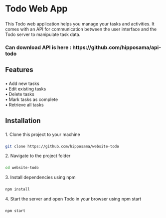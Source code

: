 <h1 align="left">Todo Web App</h1>

###

<p align="left">This Todo web application helps you manage your tasks and activities. It comes with an API for communication between the user interface and the Todo server to manipulate task data.</p>

###

<h3 align="left">Can download API is here : https://github.com/hipposama/api-todo</h3>

###

<h2 align="left">Features</h2>

###

<p align="left">• Add new tasks<br>• Edit existing tasks<br>• Delete tasks<br>• Mark tasks as complete<br>•  Retrieve all tasks</p>

###

<h2 align="left">Installation</h2>

###

<p align="left">1. Clone this project to your machine</p>

### 

```bash
git clone https://github.com/hipposama/website-todo
```

<p align="left">2. Navigate to the project folder</p>

###

```bash
cd website-todo
```

<p align="left">3. Install dependencies using npm</p>

###

```bash
npm install
```

<p align="left">4. Start the server and open Todo in your browser using npm start</p>

###

```bash
npm start
```
